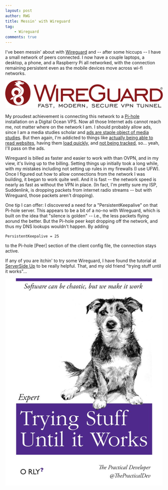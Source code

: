 ```yaml
---
layout: post
author: RWG
title: Messin' with Wireguard 
tag:
    - Wireguard
comments: true
---
```


I've been messin' about with [Wireguard](https://www.wireguard.com/) and -- after some hiccups -- I have a small network of peers connected. I now have a couple laptops, a desktop, a phone, and a Raspberry Pi all networked, with the connection remaining persistent even as the mobile devices move across wi-fi networks. 

![The Wireguard logo](/assets/images/wireguard.svg)

<!-- more -->

My proudest achievement is connecting this network to a [Pi-hole](https://pi-hole.net/) installation on a Digital Ocean VPS. Now all those Internet ads cannot reach me, not matter where on the network I am. I should probably allow ads, since I am a media studies scholar and [ads are staple object of media studies](https://xroads.virginia.edu/~DRBR2/rwilliams.pdf). But then again, I'm addicted to things like [actually being able to read websites](https://marketingland.com/pop-up-ads-why-everyone-hates-them-and-why-theyll-never-die-273343), having them [load quickly](https://thetechieguy.com/ad-blocker-impact-internet-speed/), and [not being tracked](https://brianchristner.io/how-a-single-raspberry-pi-made-my-home-network-faster/), so... yeah, I'll pass on the ads.

Wireguard is billed as faster and easier to work with than OVPN, and in my view, it's living up to the billing. 
Setting things up initially took a long while, with my mistakes including not setting up rules in my firewalls (I use UFW). Once I figured out how to allow connections from the network I was building, it began to work quite well. And it is fast -- the network speed is nearly as fast as without the VPN in place. (In fact, I'm pretty sure my ISP, Suddenlink, is dropping packets from internet radio streams -- but with Wireguard, those packets aren't dropping). 

One tip I can offer: I discovered a need for a "PersistentKeepalive" on that Pi-hole server. This appears to be a bit of a no-no with Wireguard, which is built on the idea that "silence is golden" -- i.e., the less packets flying aorund the better. But the Pi-hole peer kept dropping off the network, and thus my DNS lookups wouldn't happen. By adding 

    PersistentKeepalive = 25

to the Pi-hole [Peer] section of the client config file, the connection stays active.

If any of you are itchin' to try some Wireguard, I have found the tutorial at [ServerSide Up](https://serversideup.net/courses/gain-flexibility-and-increase-privacy-with-wireguard-vpn/) to be really helpful. That, and my old friend "trying stuff until it works"...

![A parody of O'Reilly tech books. This cover says "Trying Stuff Until It Works"](/assets/images/try.jpg)


